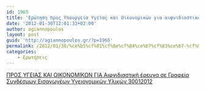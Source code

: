 ```yaml
---
id: 1965
title: 'Ερώτηση προς Υπουργεία Υγείας και Οικονομικών για αιφνιδιαστική έρευνα σε Γραφεία Συνδέσμων Εισαγωγέων Υγειονομικών Υλικών 30-1-2012'
date: '2012-01-30T12:01:33+02:00'
author: agiannopoulos
layout: post
guid: 'http://agiannopoulos.gr/?p=1965'
permalink: /2012/01/30/%ce%b5%cf%81%cf%8e%cf%84%ce%b7%cf%83%ce%b7-%cf%80%cf%81%ce%bf%cf%82-%cf%85%cf%80%ce%bf%cf%85%cf%81%ce%b3%ce%b5%ce%af%ce%b1-%cf%85%ce%b3%ce%b5%ce%af%ce%b1%cf%82-%ce%ba%ce%b1%ce%b9-%ce%bf%ce%b9%ce%ba/
categories:
    - Ερωτήσεις
---
```


[ΠΡΟΣ ΥΓΕΙΑΣ ΚΑΙ ΟΙΚΟΝΟΜΙΚΩΝ ΓΙΑ Αιφνιδιαστική έρευνα σε Γραφεία Συνδέσμων Εισαγωγέων Υγειονομικών Υλικών 30012012](http://localhost:8000/wp-content/uploads/2012/04/cf80cf81cebfcf83-cf85ceb3ceb5ceb9ceb1cf83-cebaceb1ceb9-cebfceb9cebacebfcebdcebfcebcceb9cebacf89cebd-ceb3ceb9ceb1-ceb1ceb9cf86cebdceb9.doc)